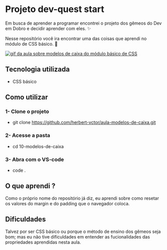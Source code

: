 # Projeto dev-quest start
Em busca de aprender a programar encontrei o projeto dos gêmeos do Dev em Dobro e decidir aprender com eles. ✨

Nesse repositório você ira encontrar uma das coisas que aprendi no módulo de CSS básico. 🚀

[<img src="./aula-modelos-de-caixa.gif" alt="gif da aula sobre modelos de caixa do módulo básico de CSS">](https://www.youtube.com/@DevemDobro)

## Tecnologia utilizada
- CSS básico

## Como utilizar
### 1- Clone o projeto
- git clone <https://github.com/herbert-vctor/aula-modelos-de-caixa.git>

### 2- Acesse a pasta
- cd 10-modelos-de-caixa

### 3- Abra com o VS-code
- code .

## O que aprendi ?
Como o próprio nome do repositório já diz, eu aprendi sobre como resetar os valores do margin e do padding que o navegador coloca.

## Dificuldades 
Talvez por ser CSS básico ou porque o método de ensino dos gêmeos seja bom; mas eu não tive dificuldades em entender as fucionalidades das propriedades aprendidas nesta aula.